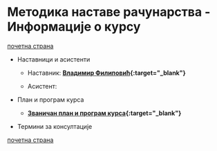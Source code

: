 # Методика наставе рачунарства  - Информације о курсу  

[почетна страна](../../README.md)

* Наставници и асистенти  

  * Наставник: **[Владимир Филиповић](https://vladofilipovic.github.io/index-en.html){:target="_blank"}**

  * Асистент:

* План и програм курса

  * **[Званичан план и програм курса](MNR.pdf){:target="_blank"}**

* Термини за консултације  

[почетна страна](../../README.md)